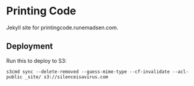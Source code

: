 Printing Code
==============

Jekyll site for printingcode.runemadsen.com.


Deployment
----------

Run this to deploy to S3:

```bach
s3cmd sync --delete-removed --guess-mime-type --cf-invalidate --acl-public _site/ s3://silenceisavirus.com
```